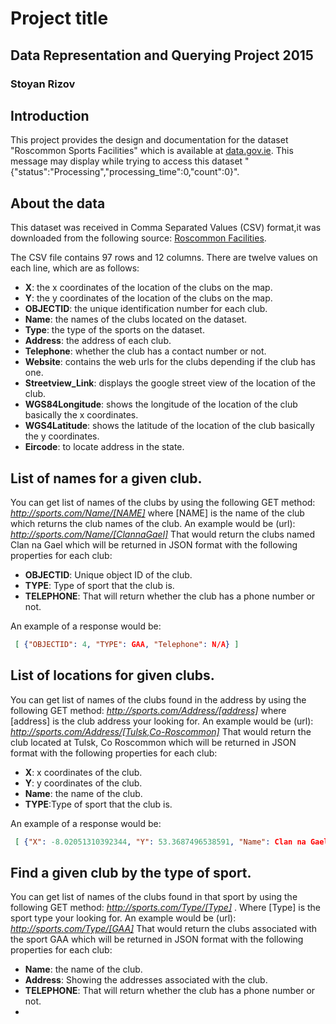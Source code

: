 # Project title
## Data Representation and Querying Project 2015
### Stoyan Rizov

## Introduction
This project provides the design and documentation for the dataset "Roscommon Sports Facilities" which is available at [data.gov.ie](https://data.gov.ie/dataset/roscommon-sports-facilitiesbbc82).
This message may display while trying to access this dataset "{"status":"Processing","processing_time":0,"count":0}".

## About the data
This dataset was received in Comma Separated Values (CSV) format,it was downloaded from the following source: [Roscommon Facilities](https://data.gov.ie/dataset/roscommon-sports-facilitiesbbc82/resource/216a5b61-3ef0-429d-b6c9-5c272f23d9b8).

The CSV file contains 97 rows and 12 columns.
There are twelve values on each line, which are as follows:
- **X**: the x coordinates of the location of the clubs on the map.
- **Y**: the y coordinates of the location of the clubs on the map.
- **OBJECTID**: the unique identification number for each club.
- **Name**: the names of the clubs located on the dataset.
- **Type**: the type of the sports on the dataset.
- **Address**: the address of each club.
- **Telephone**: whether the club has a contact number or not.
- **Website**: contains the web urls for the clubs depending if the club has one.
- **Streetview_Link**: displays the google street view of the location of the club.
- **WGS84Longitude**: shows the longitude of the location of the club basically the x coordinates.
- **WGS4Latitude**: shows the latitude of the location of the club basically the y coordinates.
- **Eircode**: to locate address in the state.

## List of names for a given club.
You can get list of names of the clubs by using the following GET method:
<em> *http://sports.com/Name/[NAME]* </em>
where [NAME] is the name of the club which returns the club names of the club.
An example would be (url):
<em> *http://sports.com/Name/[ClannaGael]* </em>
That would return the clubs named Clan na Gael which will be returned in JSON format with the following properties for each club:
- **OBJECTID**: Unique object ID of the club.
- **TYPE**: Type of sport that the club is.
- **TELEPHONE**: That will return whether the club has a phone number or not.

An example of a response would be:
```json
 [ {"OBJECTID": 4, "TYPE": GAA, "Telephone": N/A} ]
 ```

## List of locations for given clubs.
You can get list of names of the clubs found in the address by using the following GET method:
<em> *http://sports.com/Address/[address]* </em>
where [address] is the club address your looking for.
An example would be (url):
<em> *http://sports.com/Address/[Tulsk,Co-Roscommon]* </em>
That would return the club located at Tulsk, Co Roscommon which will be returned in JSON format with the following properties for each club:
- **X**: x coordinates of the club. 
- **Y**: y coordinates of the club.
- **Name**: the name of the club.
- **TYPE**:Type of sport that the club is.

An example of a response would be:
```json
 [ {"X": -8.02051310392344, "Y": 53.3687496538591, "Name": Clan na Gael, "TYPE": GAA} ]
 ```
 
 ## Find a given club by the type of sport.
 You can get list of names of the clubs found in that sport by using the following GET method:
<em> *http://sports.com/Type/[Type]* </em>.
Where [Type] is the sport type your looking for.
An example would be (url):
<em> *http://sports.com/Type/[GAA]* </em>
That would return the clubs associated with the sport GAA which will be returned in JSON format with the following properties for each club:
- **Name**: the name of the club.
- **Address**: Showing the addresses associated with the club.
- **TELEPHONE**: That will return whether the club has a phone number or not.
- 

